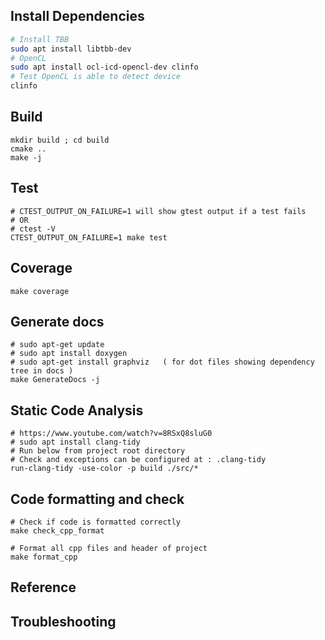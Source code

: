
## Install Dependencies

```sh
# Install TBB 
sudo apt install libtbb-dev
# OpenCL
sudo apt install ocl-icd-opencl-dev clinfo
# Test OpenCL is able to detect device 
clinfo
```

## Build 

```
mkdir build ; cd build
cmake ..
make -j
```

## Test

```
# CTEST_OUTPUT_ON_FAILURE=1 will show gtest output if a test fails
# OR
# ctest -V
CTEST_OUTPUT_ON_FAILURE=1 make test
```

## Coverage

```
make coverage
```

## Generate docs

```
# sudo apt-get update
# sudo apt install doxygen
# sudo apt-get install graphviz   ( for dot files showing dependency tree in docs )
make GenerateDocs -j
```

## Static Code Analysis

```
# https://www.youtube.com/watch?v=8RSxQ8sluG0
# sudo apt install clang-tidy
# Run below from project root directory
# Check and exceptions can be configured at : .clang-tidy
run-clang-tidy -use-color -p build ./src/*
```

## Code formatting and check

```
# Check if code is formatted correctly
make check_cpp_format

# Format all cpp files and header of project 
make format_cpp
```

## Reference


## Troubleshooting
